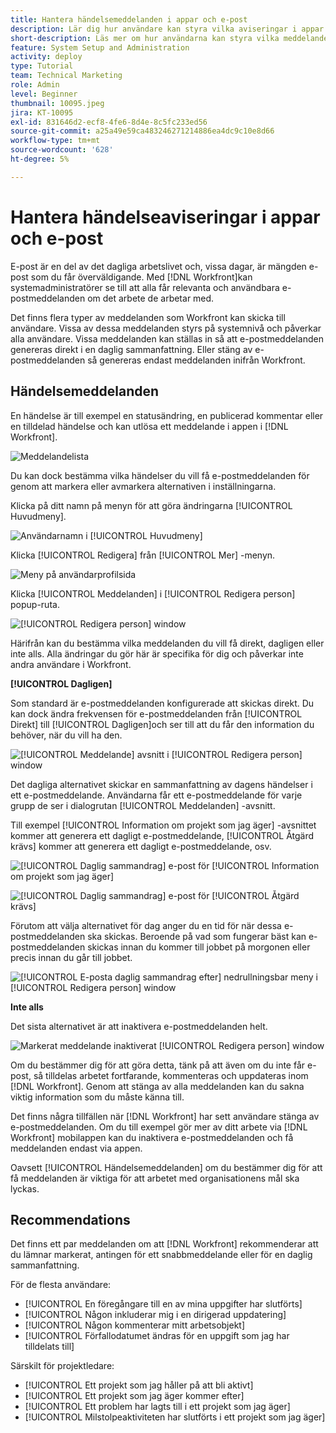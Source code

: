 ```yaml
---
title: Hantera händelsemeddelanden i appar och e-post
description: Lär dig hur användare kan styra vilka aviseringar i appar och e-postmeddelanden de får så att de får relevanta och användbara e-postmeddelanden om deras arbete.
short-description: Läs mer om hur användarna kan styra vilka meddelanden i appen och e-postmeddelanden de får.
feature: System Setup and Administration
activity: deploy
type: Tutorial
team: Technical Marketing
role: Admin
level: Beginner
thumbnail: 10095.jpeg
jira: KT-10095
exl-id: 831646d2-ecf8-4fe6-8d4e-8c5fc233ed56
source-git-commit: a25a49e59ca483246271214886ea4dc9c10e8d66
workflow-type: tm+mt
source-wordcount: '628'
ht-degree: 5%

---
```


# Hantera händelseaviseringar i appar och e-post

E-post är en del av det dagliga arbetslivet och, vissa dagar, är mängden e-post som du får överväldigande. Med [!DNL Workfront]kan systemadministratörer se till att alla får relevanta och användbara e-postmeddelanden om det arbete de arbetar med.

Det finns flera typer av meddelanden som Workfront kan skicka till användare. Vissa av dessa meddelanden styrs på systemnivå och påverkar alla användare. Vissa meddelanden kan ställas in så att e-postmeddelanden genereras direkt i en daglig sammanfattning. Eller stäng av e-postmeddelanden så genereras endast meddelanden inifrån Workfront.

## Händelsemeddelanden

En händelse är till exempel en statusändring, en publicerad kommentar eller en tilldelad händelse och kan utlösa ett meddelande i appen i [!DNL Workfront].

![Meddelandelista](assets/admin-fund-user-notifications-01.png)

Du kan dock bestämma vilka händelser du vill få e-postmeddelanden för genom att markera eller avmarkera alternativen i inställningarna.

Klicka på ditt namn på menyn för att göra ändringarna [!UICONTROL Huvudmeny].

![Användarnamn i [!UICONTROL Huvudmeny]](assets/admin-fund-user-notifications-02.png)

Klicka [!UICONTROL Redigera] från [!UICONTROL Mer] -menyn.

![Meny på användarprofilsida](assets/admin-fund-user-notifications-03.png)

Klicka [!UICONTROL Meddelanden] i [!UICONTROL Redigera person] popup-ruta.

![[!UICONTROL Redigera person] window](assets/admin-fund-user-notifications-04.png)

Härifrån kan du bestämma vilka meddelanden du vill få direkt, dagligen eller inte alls. Alla ändringar du gör här är specifika för dig och påverkar inte andra användare i Workfront.

**[!UICONTROL Dagligen]**

Som standard är e-postmeddelanden konfigurerade att skickas direkt. Du kan dock ändra frekvensen för e-postmeddelanden från [!UICONTROL Direkt] till [!UICONTROL Dagligen]och ser till att du får den information du behöver, när du vill ha den.

![[!UICONTROL Meddelande] avsnitt i [!UICONTROL Redigera person] window](assets/admin-fund-user-notifications-05.png)

Det dagliga alternativet skickar en sammanfattning av dagens händelser i ett e-postmeddelande. Användarna får ett e-postmeddelande för varje grupp de ser i dialogrutan [!UICONTROL Meddelanden] -avsnitt.

Till exempel [!UICONTROL Information om projekt som jag äger] -avsnittet kommer att generera ett dagligt e-postmeddelande, [!UICONTROL Åtgärd krävs] kommer att generera ett dagligt e-postmeddelande, osv.

![[!UICONTROL Daglig sammandrag] e-post för [!UICONTROL Information om projekt som jag äger]](assets/admin-fund-user-notifications-06.png)

![[!UICONTROL Daglig sammandrag] e-post för [!UICONTROL Åtgärd krävs]](assets/admin-fund-user-notifications-07.png)

Förutom att välja alternativet för dag anger du en tid för när dessa e-postmeddelanden ska skickas. Beroende på vad som fungerar bäst kan e-postmeddelanden skickas innan du kommer till jobbet på morgonen eller precis innan du går till jobbet.

![[!UICONTROL E-posta daglig sammandrag efter] nedrullningsbar meny i [!UICONTROL Redigera person] window](assets/admin-fund-user-notifications-08.png)

**Inte alls**

Det sista alternativet är att inaktivera e-postmeddelanden helt.

![Markerat meddelande inaktiverat [!UICONTROL Redigera person] window](assets/admin-fund-user-notifications-09.png)

Om du bestämmer dig för att göra detta, tänk på att även om du inte får e-post, så tilldelas arbetet fortfarande, kommenteras och uppdateras inom [!DNL Workfront]. Genom att stänga av alla meddelanden kan du sakna viktig information som du måste känna till.

Det finns några tillfällen när [!DNL Workfront] har sett användare stänga av e-postmeddelanden. Om du till exempel gör mer av ditt arbete via [!DNL Workfront] mobilappen kan du inaktivera e-postmeddelanden och få meddelanden endast via appen.

Oavsett [!UICONTROL Händelsemeddelanden] om du bestämmer dig för att få meddelanden är viktiga för att arbetet med organisationens mål ska lyckas.


## Recommendations

Det finns ett par meddelanden om att [!DNL Workfront] rekommenderar att du lämnar markerat, antingen för ett snabbmeddelande eller för en daglig sammanfattning.

För de flesta användare:

* [!UICONTROL En föregångare till en av mina uppgifter har slutförts]
* [!UICONTROL Någon inkluderar mig i en dirigerad uppdatering]
* [!UICONTROL Någon kommenterar mitt arbetsobjekt]
* [!UICONTROL Förfallodatumet ändras för en uppgift som jag har tilldelats till]


Särskilt för projektledare:

* [!UICONTROL Ett projekt som jag håller på att bli aktivt]
* [!UICONTROL Ett projekt som jag äger kommer efter]
* [!UICONTROL Ett problem har lagts till i ett projekt som jag äger]
* [!UICONTROL Milstolpeaktiviteten har slutförts i ett projekt som jag äger]


<!---
learn more URLs
Email notifications
guide: manage your notifications
--->
